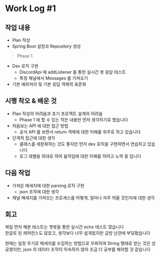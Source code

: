 # Work Log #1

## 작업 내용

- Plan 작성
- Spring Boot 설정과 Repository 생성
  
> Phase 1

- Dev 로직 구현
  - DiscordApi 에 addListener 를 통한 실시간 봇 응답 테스트
  - 특정 채널에서 Messages 를 가져오기
- 기본 예외처리 및 기본 응답 객체의 표준화

## 시행 착오 & 배운 것

- Plan 작성의 어려움과 초기 프로젝트 설계의 어려움
  - Phase 1 에 할 수 있는 작은 내용만 먼저 생각하기로 했습니다
- 처음보는 API 에 대한 접근 방법
  - 공식 API 를 보면서 return 객체에 대한 이해를 위주로 하고 있습니다
- 단계적 접근에 대한 생각
  - 클래스를 세분화하는 것도 좋지만 먼저 dev 로직을 구현하면서 연습하고 있습니다
  - 로그 레벨을 최대로 하여 움직임에 대한 이해를 하려고 노력 중 입니다

## 다음 작업

- 가져온 메세지에 대한 parsing 로직 구현
  - json 조작에 대한 생각
- 채널 메세지를 가져오는 프로세스를 어떻게, 얼마나 자주 띄울 것인지에 대한 생각

## 회고

제일 먼저 해본 테스트는 챗봇을 통한 실시간 echo 테스트 였습니다  
한글로 된 레퍼런스도 많았고, 생각보다 너무 쉽게됬지만 금방 난관에 부딪혔습니다

현재는 일정 주기로 메세지를 수집하는 방법으로 우회하여 String 형태로 받는 것은 성공했지만,
json 의 데이터 조작이 익숙하지 않아 조금 더 공부를 해야할 것 같습니다
